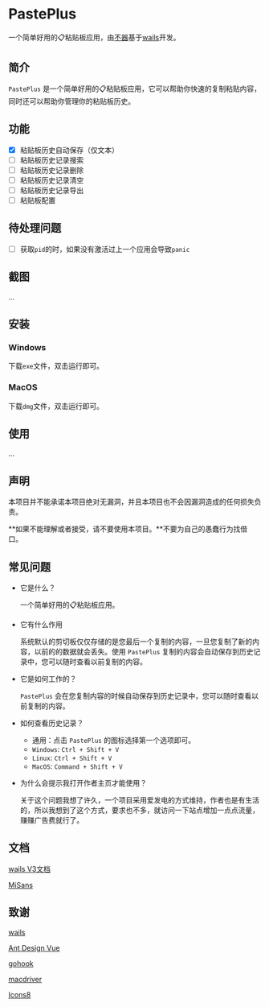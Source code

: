 # PastePlus

一个简单好用的📋粘贴板应用，由[不器](https://xingcxb.com?from=xingcxb/PastePlus)基于[wails](https://github.com/wailsapp/wails)开发。

## 简介

`PastePlus` 是一个简单好用的📋粘贴板应用，它可以帮助你快速的复制粘贴内容，同时还可以帮助你管理你的粘贴板历史。

## 功能

- [x] 粘贴板历史自动保存（仅文本）
- [ ] 粘贴板历史记录搜索
- [ ] 粘贴板历史记录删除
- [ ] 粘贴板历史记录清空
- [ ] 粘贴板历史记录导出
- [ ] 粘贴板配置

## 待处理问题

- [ ] 获取`pid`的时，如果没有激活过上一个应用会导致`panic`

## 截图

...

## 安装

### Windows

下载`exe`文件，双击运行即可。

### MacOS

下载`dmg`文件，双击运行即可。


## 使用

...

## 声明

本项目并不能承诺本项目绝对无漏洞，并且本项目也不会因漏洞造成的任何损失负责。

**如果不能理解或者接受，请不要使用本项目。**不要为自己的愚蠢行为找借口。

## 常见问题

- 它是什么？
  
    一个简单好用的📋粘贴板应用。
- 它有什么作用
  
    系统默认的剪切板仅仅存储的是您最后一个复制的内容，一旦您复制了新的内容，以前的的数据就会丢失。使用 `PastePlus` 复制的内容会自动保存到历史记录中，您可以随时查看以前复制的内容。
- 它是如何工作的？
  
    `PastePlus` 会在您复制内容的时候自动保存到历史记录中，您可以随时查看以前复制的内容。
- 如何查看历史记录？
  
    - 通用：点击 `PastePlus` 的图标选择第一个选项即可。
    - `Windows`: `Ctrl + Shift + V`
    - `Linux`: `Ctrl + Shift + V`
    - `MacOS`: `Command + Shift + V`

- 为什么会提示我打开作者主页才能使用？

  关于这个问题我想了许久，一个项目采用爱发电的方式维持，作者也是有生活的，所以我想到了这个方式，要求也不多，就访问一下站点增加一点点流量，赚赚广告费就行了。

## 文档

[wails V3文档](https://v3alpha.wails.io/)

[MiSans](https://hyperos.mi.com/font)


## 致谢

[wails](https://github.com/wailsapp/wails/)

[Ant Design Vue](https://antdv.com/components/overview-cn)

[gohook](https://github.com/robotn/gohook)

[macdriver](https://github.com/progrium/macdriver)

[Icons8](https://igoutu.cn/)